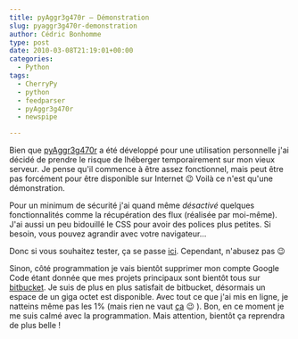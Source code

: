 ```yaml
---
title: pyAggr3g470r – Démonstration
slug: pyaggr3g470r-demonstration
author: Cédric Bonhomme
type: post
date: 2010-03-08T21:19:01+00:00
categories:
  - Python
tags:
  - CherryPy
  - python
  - feedparser
  - pyAggr3g470r
  - newspipe

---
```

Bien que [pyAggr3g470r][1] a été développé pour une utilisation personnelle j'ai décidé de prendre le risque de lhéberger temporairement sur mon vieux serveur. Je pense qu'il commence à être assez fonctionnel, mais peut être pas forcément pour être disponible sur Internet 😉 Voilà ce n'est qu'une démonstration.

Pour un minimum de sécurité j'ai quand même _désactivé_ quelques fonctionnalités comme la récupération des flux (réalisée par moi-même). J'ai aussi un peu bidouillé le CSS pour avoir des polices plus petites. Si besoin, vous pouvez agrandir avec votre navigateur…

Donc si vous souhaitez tester, ça se passe [ici][2]. Cependant, n'abusez pas 😉

Sinon, côté programmation je vais bientôt supprimer mon compte Google Code étant donnée que mes projets principaux sont bientôt tous sur [bitbucket][3]. Je suis de plus en plus satisfait de bitbucket, désormais un espace de un giga octet est disponible. Avec tout ce que j'ai mis en ligne, je natteins même pas les 1% (mais rien ne vaut [ça][4] 😉 ). Bon, en ce moment je me suis calmé avec la programmation. Mais attention, bientôt ça reprendra de plus belle !

 [1]: http://bitbucket.org/cedricbonhomme/pyaggr3g470r/
 [2]: http://cedricbonhomme.zapto.org:12556/
 [3]: http://bitbucket.org/cedricbonhomme/
 [4]: http://cedricbonhomme.zapto.org/hgwebdir.cgi
